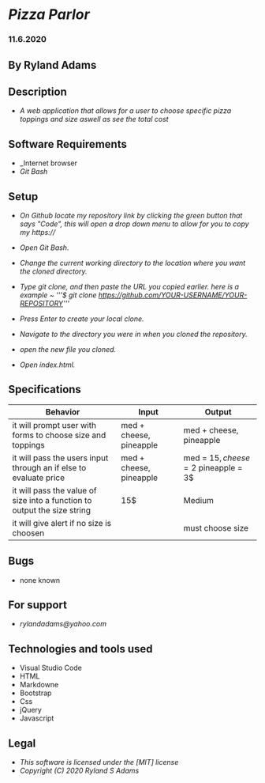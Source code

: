 # _Pizza Parlor_
### 11.6.2020
## By Ryland Adams 
## Description 
* _A web application that allows for a user to choose specific pizza toppings and size aswell as see the total cost_

## Software Requirements
* _Internet browser
* _Git Bash_

## Setup 
* _On Github locate my repository link by clicking the green button that says "Code", this will open a drop down menu to allow for you to copy my https://_

* _Open Git Bash._ 

* _Change the current working directory to the location where you want the cloned directory._

* _Type git clone, and then paste the URL you copied earlier. here is a example ~ '''$ git clone https://github.com/YOUR-USERNAME/YOUR-REPOSITORY'''_

* _Press Enter to create your local clone._

* _Navigate to the directory you were in when you cloned the repository._

* _open the new file you cloned._

* _Open index.html._

## Specifications

| Behavior | Input | Output |
|-------------------------------------------------|--------|--------|
| it will prompt user with forms to choose size and toppings | med + cheese, pineapple | med + cheese, pineapple |
| it will pass the users input through an if else to evaluate price | med + cheese, pineapple | med = 15$, cheese = 2$ pineapple = 3$ |
| it will pass the value of size into a function to output the size string | 15$ | Medium |
| it will give alert if no size is choosen |  | must choose size |



## Bugs
* none known

## For support
* _rylandadams@yahoo.com_


## Technologies and tools used

- Visual Studio Code
- HTML
- Markdowne
- Bootstrap
- Css
- jQuery
- Javascript

## Legal 
* _This software is licensed under the [MIT] license_
* _Copyright (C) 2020 Ryland S Adams_